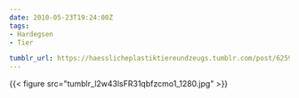 ```yaml
---
date: 2010-05-23T19:24:00Z
tags:
- Hardegsen
- Tier

tumblr_url: https://haesslicheplastiktiereundzeugs.tumblr.com/post/625944215
---
```

{{< figure src="tumblr_l2w43lsFR31qbfzcmo1_1280.jpg" >}}
